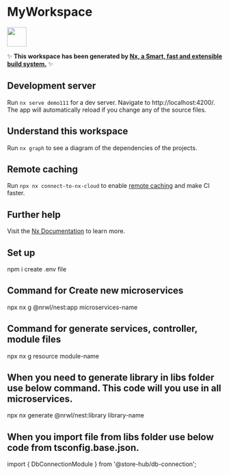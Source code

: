 # MyWorkspace

<a alt="Nx logo" href="https://nx.dev" target="_blank" rel="noreferrer"><img src="https://raw.githubusercontent.com/nrwl/nx/master/images/nx-logo.png" width="45"></a>

✨ **This workspace has been generated by [Nx, a Smart, fast and extensible build system.](https://nx.dev)** ✨

## Development server

Run `nx serve demo111` for a dev server. Navigate to http://localhost:4200/. The app will automatically reload if you change any of the source files.

## Understand this workspace

Run `nx graph` to see a diagram of the dependencies of the projects.

## Remote caching

Run `npx nx connect-to-nx-cloud` to enable [remote caching](https://nx.app) and make CI faster.

## Further help

Visit the [Nx Documentation](https://nx.dev) to learn more.

## Set up
npm i
create .env file

## Command for Create new microservices
npx nx g @nrwl/nest:app microservices-name

## Command for generate services, controller, module files
npx nx g resource module-name

## When you need to generate library in libs folder use below command. This code will you use in all microservices.
npx nx generate @nrwl/nest:library library-name

## When you import file from libs folder use below code from tsconfig.base.json.
import { DbConnectionModule } from '@store-hub/db-connection';
